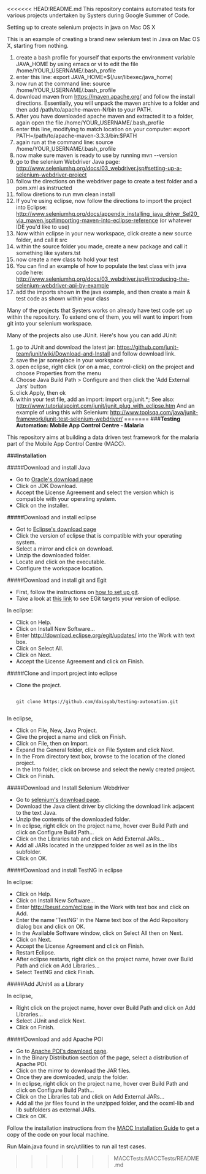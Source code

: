 <<<<<<< HEAD:README.md
This repository contains automated tests for various projects undertaken by Systers during Google Summer of Code.

Setting up to create selenium projects in java on Mac OS X

This is an example of creating a brand new selenium test in Java on Mac OS X, starting from nothing.

1. create a bash profile for yourself that exports the environment variable JAVA_HOME by using emacs or vi to edit the file /home/YOUR_USERNAME/.bash_profile
2. enter this line: export JAVA_HOME=$(/usr/libexec/java_home)
3. now run at the command line: source /home/YOUR_USERNAME/.bash_profile
4. download maven from https://maven.apache.org/ and follow the install directions. Essentially, you will unpack the maven archive to a folder and then add /path/to/apache-maven-N/bin to your PATH.
5. After you have downloaded apache maven and extracted it to a folder, again open the file /home/YOUR_USERNAME/.bash_profile
6. enter this line, modifying to match location on your computer: export PATH=/path/to/apache-maven-3.3.3/bin:$PATH
7. again run at the command line: source /home/YOUR_USERNAME/.bash_profile
8. now make sure maven is ready to use by running mvn --version
9.  go to the selenium Webdriver Java page: http://www.seleniumhq.org/docs/03_webdriver.jsp#setting-up-a-selenium-webdriver-project
10.  follow the directions on the webdriver page to create a test folder and a pom.xml as instructed
11.  follow diretions to run mvn clean install
12.  If you're using eclipse, now follow the directions to import the project into Eclipse: http://www.seleniumhq.org/docs/appendix_installing_java_driver_Sel20_via_maven.jsp#importing-maven-into-eclipse-reference  (or whatever IDE you'd like to use)
13.  Now within eclipse in your new workspace, click create a new source folder, and call it src
14.  within the source folder you made, create a new package and call it something like systers.tst
15.  now create a new class to hold your test
16.  You can find an example of how to populate the test class with java code here:  http://www.seleniumhq.org/docs/03_webdriver.jsp#introducing-the-selenium-webdriver-api-by-example
17.  add the imports shown in the java example, and then create a main & test code as shown within your class


Many of the projects that Systers works on already have test code set up within the repository.  To extend one of them, you will want to import from git into your selenium workspace.


Many of the projects also use JUnit.  Here's how you can add JUnit:

1. go to JUnit and download the latest jar:  https://github.com/junit-team/junit/wiki/Download-and-Install and follow download link.
2. save the jar someplace in your workspace
3. open eclipse, right click (or on a mac, control-click) on the project and choose Properties from the menu
4. Choose Java Build Path > Configure and then click the 'Add External Jars' button
5. click Apply, then ok
6. within your test file, add an import:  import org.junit.*;
See also: http://www.tutorialspoint.com/junit/junit_plug_with_eclipse.htm
And an example of using this with Selenium: http://www.toolsqa.com/java/junit-framework/junit-test-selenium-webdriver/
=======
###**Testing Automation: Mobile App Control Centre - Malaria**

This repository aims at building a data driven test framework for the malaria part of the Mobile App Control Centre (MACC).

###**Installation**


#####Download and install Java

* Go to [Oracle's download page](http://www.oracle.com/technetwork/java/javase/downloads/index.html)
* Click on JDK Download.
* Accept the License Agreement and select the version which is compatible with your operating system.
* Click on the installer.
 
#####Download and install eclipse

* Got to [Eclipse's download page](http://www.eclipse.org/downloads/)
* Click the version of eclipse that is compatible with your operating system.
* Select a mirror and click on download.
* Unzip the downloaded folder.
* Locate and click on the executable.
* Configure the workspace location.

#####Download and install git and Egit

* First, follow the instructions on [how to set up git](https://help.github.com/articles/set-up-git/).
* Take a look at [this link](http://wiki.eclipse.org/EGit/FAQ#What_versions_of_Eclipse_does_EGit_target.3F) to see EGit targets your version of eclipse.  

In eclipse: 
* Click on Help.
* Click on Install New Software...
* Enter http://download.eclipse.org/egit/updates/ into the Work with text box.
* Click on Select All.
* Click on Next.
* Accept the License Agreement and click on Finish.

#####Clone and import project into eclipse

* Clone the project.
   ```
   
  git clone https://github.com/daisyab/testing-automation.git
    
   ```  
In eclipse,
* Click on File, New, Java Project.
* Give the project a name and click on Finish.
* Click on File, then on Import.
* Expand the General folder, click on File System and click Next.
* In the From directory text box, browse to the location of the cloned project.
* In the Into folder, click on browse and select the newly created project.
* Click on Finish.

#####Download and Install Selenium Webdriver

* Go to [selenium's download page](http://www.seleniumhq.org/download/).
* Download the Java client driver by clicking the download link adjacent to the text Java.
* Unzip the contents of the downloaded folder.
* In eclipse, right click on the project name, hover over Build Path and click on Configure Build Path...
* Click on the Libraries tab and click on Add External JARs...
* Add all JARs located in the unzipped folder as well as in the libs subfolder.
* Click on OK.
	
#####Download and install TestNG in eclipse

In eclipse:
* Click on Help.
* Click on Install New Software...
* Enter http://beust.com/eclipse in the Work with text box and click on Add.
* Enter the name 'TestNG' in the Name text box of the Add Repository dialog box and click on OK.
* In the Available Software window, click on Select All then on Next.
* Click on Next.
* Accept the License Agreement and click on Finish.  
* Restart Eclipse.
* After eclipse restarts, right click on the project name, hover over Build Path and click on Add Libraries...
* Select TestNG and click Finish.
	
#####Add JUnit4 as a Library

In eclipse,
* Right click on the project name, hover over Build Path and click on Add Libraries...
* Select JUnit and click Next.
* Click on Finish.

#####Download and add Apache POI

* Go to [Apache POI's download page](http://poi.apache.org/download.html).
* In the Binary Distribution section of the page, select a distribution of Apache POI.
* Click on the mirror to download the JAR files.
* Once they are downloaded, unzip the folder.
* In eclipse, right click on the project name, hover over Build Path and click on Configure Build Path...
* Click on the Libraries tab and click on Add External JARs...
* Add all the jar files found in the unzipped folder, and the ooxml-lib  and lib subfolders as external JARs.
* Click on OK.

Follow the installation instructions from the [MACC Installation Guide](https://github.com/Nerdylicious/app-web-server/blob/master/docs/Installation%20Guide.md) to get a copy of the code on your local machine.

Run Main.java found in src/utilities to run all test cases.
>>>>>>> MACCTests:MACCTests/README.md
